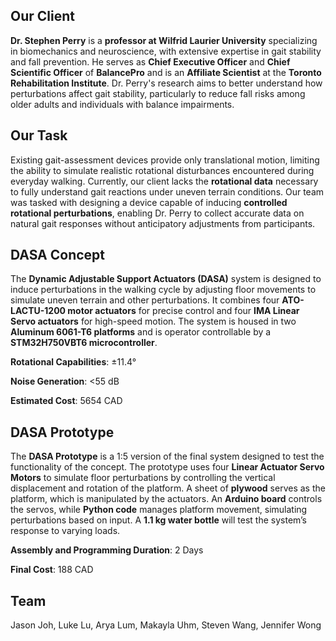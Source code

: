 ## Our Client 

**Dr. Stephen Perry** is a **professor at Wilfrid Laurier University** specializing in biomechanics and neuroscience, with extensive expertise in gait stability and fall prevention. 
He serves as **Chief Executive Officer** and **Chief Scientific Officer** of **BalancePro** and is an **Affiliate Scientist** at the **Toronto Rehabilitation Institute**. 
Dr. Perry's research aims to better understand how perturbations affect gait stability, particularly to reduce fall risks among older adults and individuals with balance impairments. 

## Our Task

Existing gait-assessment devices provide only translational motion, limiting the ability to simulate realistic rotational disturbances encountered during everyday walking. 
Currently, our client lacks the **rotational data** necessary to fully understand gait reactions under uneven terrain conditions. 
Our team was tasked with designing a device capable of inducing **controlled rotational perturbations**, enabling Dr. Perry to collect accurate data on natural gait responses without anticipatory adjustments from participants.

## **DASA** Concept

The **Dynamic Adjustable Support Actuators (DASA)** system is designed to induce perturbations in the walking cycle by adjusting floor movements to simulate uneven terrain and other perturbations. 
It combines four **ATO-LACTU-1200 motor actuators** for precise control and four **IMA Linear Servo actuators** for high-speed motion. 
The system is housed in two **Aluminum 6061-T6 platforms** and is operator controllable by a **STM32H750VBT6 microcontroller**. 

**Rotational Capabilities**: ±11.4°

**Noise Generation**: <55 dB

**Estimated Cost**: 5654 CAD

## DASA Prototype

The **DASA Prototype** is a 1:5 version of the final system designed to test the functionality of the concept.
The prototype uses four **Linear Actuator Servo Motors** to simulate floor perturbations by controlling the vertical displacement and rotation of the platform.
A sheet of **plywood** serves as the platform, which is manipulated by the actuators. 
An **Arduino board** controls the servos, while **Python code** manages platform movement, simulating perturbations based on input. 
A **1.1 kg water bottle** will test the system’s response to varying loads.

**Assembly and Programming Duration**: 2 Days

**Final Cost**: 188 CAD

## Team

Jason Joh, Luke Lu, Arya Lum, Makayla Uhm, Steven Wang, Jennifer Wong

